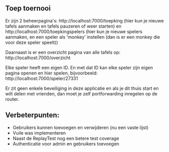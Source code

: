 Toep toernooi
--
Er zijn 2 beheerpagina's:
http://localhost:7000/toepking (hier kun je nieuwe tafels aanmaken en tafels pauzeren of weer starten)
en
http://localhost:7000/toepkingspelers (hier kun je nieuwe spelers aanmaken, en een speler als 'monkey' instellen (dan is er een monkey die voor deze speler speelt))

Daarnaast is er een overzicht pagina van alle tafels op:
http://localhost:7000/overzicht

Elke speler heeft een eigen ID. En met dat ID kan elke speler zijn eigen pagina openen en hier spelen, bijvoorbeeld:
http://localhost:7000/speler/27331

Er zit geen enkele beveiliging in deze applicatie en als je dit thuis start en wilt delen met vrienden, dan moet je zelf portforwarding inregelen op de router.

Verbeterpunten:
--
- Gebruikers kunnen toevoegen en verwijderen (nu een vaste lijst)
- Vuile was implementeren
- Naast de ReplayTest nog een betere test coverage
- Authenticatie voor admin en gebruikers toevoegen

